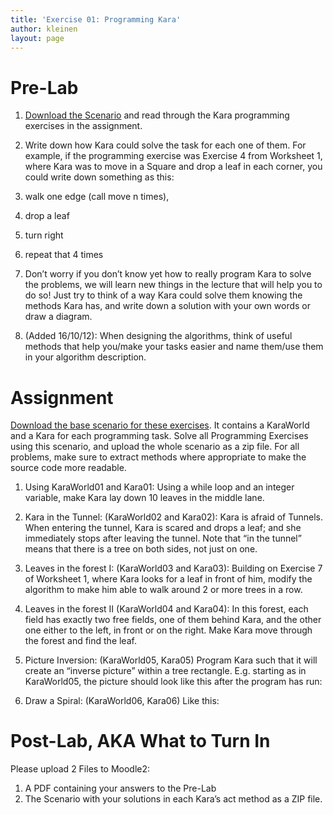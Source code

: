 ```yaml
---
title: 'Exercise 01: Programming Kara'
author: kleinen
layout: page
---
```

# Pre-Lab

1.  [Download the Scenario][1] and read through the Kara programming exercises in the assignment.
2.  Write down how Kara could solve the task for each one of them. For example, if the programming exercise was Exercise 4 from Worksheet 1, where Kara was to move in a Square and drop a leaf in each corner, you could write down something as this:
1.  walk one edge (call move n times),
2.  drop a leaf
3.  turn right
4.  repeat that 4 times

3.  Don&#8217;t worry if you don&#8217;t know yet how to really program Kara to solve the problems, we will learn new things in the lecture that will help you to do so! Just try to think of a way Kara could solve them knowing the methods Kara has, and write down a solution with your own words or draw a diagram.
4.  (Added 16/10/12): When designing the algorithms, think of useful methods that help you/make your tasks easier and name them/use them in your algorithm description.

# Assignment

[Download the base scenario for these exercises][1]. It contains a KaraWorld and a Kara for each programming task. Solve all Programming Exercises using this scenario, and upload the whole scenario as a zip file. For all problems, make sure to extract methods where appropriate to make the source code more readable.

1.  Using KaraWorld01 and Kara01: Using a while loop and an integer variable, make Kara lay down 10 leaves in the middle lane.
2.  Kara in the Tunnel: (KaraWorld02 and Kara02): Kara is afraid of Tunnels. When entering the tunnel, Kara is scared and drops a leaf; and she immediately stops after leaving the tunnel. Note that &#8220;in the tunnel&#8221; means that there is a tree on both sides, not just on one.
3.  Leaves in the forest I: (KaraWorld03 and Kara03): Building on Exercise 7 of Worksheet 1, where Kara looks for a leaf in front of him, modify the algorithm to make him able to walk around 2 or more trees in a row.
4.  Leaves in the forest II (KaraWorld04 and Kara04): In this forest, each field has exactly two free fields, one of them behind Kara, and the other one either to the left, in front or on the right. Make Kara move through the forest and find the leaf.
5.  Picture Inversion: (KaraWorld05, Kara05) Program Kara such that it will create an &#8220;inverse picture&#8221; within a tree rectangle. E.g. starting as in KaraWorld05, the picture should look like this after the program has run:

6.  Draw a Spiral: (KaraWorld06, Kara06) Like this:  


# Post-Lab, AKA What to Turn In

Please upload 2 Files to Moodle2:

1.  A PDF containing your answers to the Pre-Lab
2.  The Scenario with your solutions in each Kara&#8217;s act method as a ZIP file.

&nbsp;

 [1]: https://github.com/htw-imi-info1/kara-exercise01
